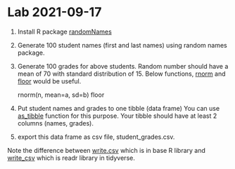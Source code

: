 # Lab 2021-09-17

1. Install R package [randomNames](https://cran.r-project.org/web/packages/randomNames/)

2. Generate 100 student names (first and last names) using random names package.

3. Generate 100 grades for above students.
Random number should have a mean of 70 with standard distribution of 15. Below functions, [rnorm](https://www.rdocumentation.org/packages/compositions/versions/2.0-2/topics/rnorm) and [floor](https://stat.ethz.ch/R-manual/R-devel/library/base/html/Round.html) would be useful.


	rnorm(n, mean=a, sd=b)
	floor

4. Put student names and grades to one tibble (data frame)
You can use [as_tibble](https://tibble.tidyverse.org/reference/as_tibble.html) function for this purpose.
Your tibble should have at least 2 columns (names, grades). 

5. export this data frame as csv file, student_grades.csv.

Note the difference between [write.csv](https://www.rdocumentation.org/packages/AlphaPart/versions/0.8.1/topics/write.csv) which is in base R library and [write_csv](https://readr.tidyverse.org/reference/write_delim.html) which is readr library in tidyverse.


